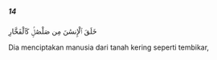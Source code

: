 ##### 14

<span class="ayah">خَلَقَ ٱلْإِنسَٰنَ مِن صَلْصَٰلٍۢ كَٱلْفَخَّارِ</span>

<span class="ayah_translation">Dia menciptakan manusia dari tanah kering seperti tembikar,</span>
